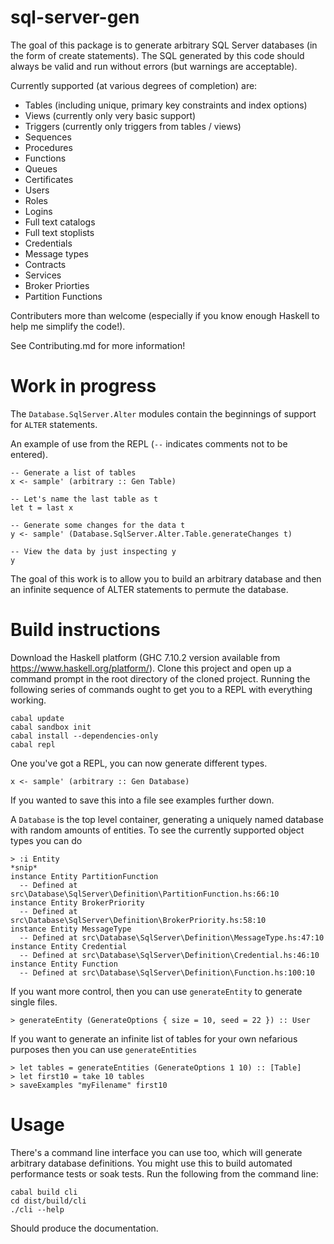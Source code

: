 # sql-server-gen

The goal of this package is to generate arbitrary SQL Server databases (in the form of create statements).  The SQL generated by this code should always be valid and run without errors (but warnings are acceptable).

Currently supported (at various degrees of completion) are:
* Tables (including unique, primary key constraints and index options)
* Views (currently only very basic support)
* Triggers (currently only triggers from tables / views)
* Sequences
* Procedures
* Functions
* Queues
* Certificates
* Users
* Roles
* Logins
* Full text catalogs
* Full text stoplists
* Credentials
* Message types
* Contracts
* Services
* Broker Priorties
* Partition Functions

Contributers more than welcome (especially if you know enough Haskell to help me simplify the code!).

See Contributing.md for more information!

# Work in progress

The `Database.SqlServer.Alter` modules contain the beginnings of support for `ALTER` statements.

An example of use from the REPL (`--` indicates comments not to be entered).

    -- Generate a list of tables
    x <- sample' (arbitrary :: Gen Table)

    -- Let's name the last table as t
    let t = last x

    -- Generate some changes for the data t
    y <- sample' (Database.SqlServer.Alter.Table.generateChanges t)
    
    -- View the data by just inspecting y
    y

The goal of this work is to allow you to build an arbitrary database and then an infinite sequence of ALTER statements to permute the database.

# Build instructions

Download the Haskell platform (GHC 7.10.2 version available from https://www.haskell.org/platform/).  Clone this project and open up a command prompt in the root directory of the cloned project.  Running the following series of commands ought to get you to a REPL with everything working.

    cabal update
    cabal sandbox init
    cabal install --dependencies-only
    cabal repl

One you've got a REPL, you can now generate different types.

    x <- sample' (arbitrary :: Gen Database)

If you wanted to save this into a file see examples further down.

A `Database` is the top level container, generating a uniquely named database with random amounts of entities.  To see the currently supported object types you can do

    > :i Entity
    *snip*
    instance Entity PartitionFunction
      -- Defined at src\Database\SqlServer\Definition\PartitionFunction.hs:66:10
    instance Entity BrokerPriority
      -- Defined at src\Database\SqlServer\Definition\BrokerPriority.hs:58:10
    instance Entity MessageType
      -- Defined at src\Database\SqlServer\Definition\MessageType.hs:47:10
    instance Entity Credential
      -- Defined at src\Database\SqlServer\Definition\Credential.hs:46:10
    instance Entity Function
      -- Defined at src\Database\SqlServer\Definition\Function.hs:100:10

If you want more control, then you can use `generateEntity` to generate single files.

    > generateEntity (GenerateOptions { size = 10, seed = 22 }) :: User
    
If you want to generate an infinite list of tables for your own nefarious purposes then you can use `generateEntities`

    > let tables = generateEntities (GenerateOptions 1 10) :: [Table]
    > let first10 = take 10 tables
    > saveExamples "myFilename" first10


# Usage

There's a command line interface you can use too, which will generate arbitrary database definitions.  You might use this to build automated performance tests or soak tests.  Run the following from the command line:

    cabal build cli
    cd dist/build/cli
    ./cli --help    

Should produce the documentation.  
